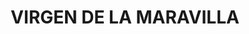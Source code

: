 ---
capo: 0
id: 171
lang: es-es
step: pre
subtitle: ''
tags:
- vir
title: VIRGEN DE LA MARAVILLA
---